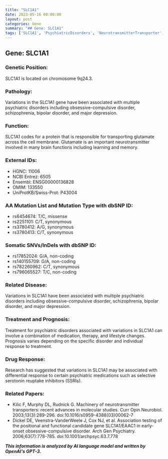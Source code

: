 ```yaml
---
title: "SLC1A1"
date: 2023-05-16 00:00:00
layout: post
categories: Gene
summary: "## Gene: SLC1A1"
tags: ['SLC1A1', 'PsychiatricDisorders', 'NeurotransmitterTransporter', 'GeneticVariations', 'Treatment', 'DrugResponse', 'Prognosis', 'Research']
---
```


## Gene: SLC1A1

### Genetic Position:

SLC1A1 is located on chromosome 9q24.3.

### Pathology:

Variations in the SLC1A1 gene have been associated with multiple psychiatric disorders including obsessive-compulsive disorder, schizophrenia, bipolar disorder, and major depression.

### Function:

SLC1A1 codes for a protein that is responsible for transporting glutamate across the cell membrane. Glutamate is an important neurotransmitter involved in many brain functions including learning and memory.

### External IDs:

- HGNC: 11006
- NCBI Entrez: 6505
- Ensembl: ENSG00000136828
- OMIM: 133550
- UniProtKB/Swiss-Prot: P43004

### AA Mutation List and Mutation Type with dbSNP ID:

- rs6454674: T/C, missense
- rs2251101: C/T, synonymous
- rs3780412: A/G, synonymous
- rs3780413: C/T, synonymous

### Somatic SNVs/InDels with dbSNP ID:

- rs17852024: G/A, non-coding
- rs140155709: G/A, non-coding
- rs782260962: C/T, synonymous
- rs796065527: T/C, non-coding

### Related Disease:

Variations in SLC1A1 have been associated with multiple psychiatric disorders including obsessive-compulsive disorder, schizophrenia, bipolar disorder, and major depression.

### Treatment and Prognosis:

Treatment for psychiatric disorders associated with variations in SLC1A1 can involve a combination of medication, therapy, and lifestyle changes. Prognosis varies depending on the specific disorder and individual response to treatment.

### Drug Response:

Research has suggested that variations in SLC1A1 may be associated with differential response to certain psychiatric medications such as selective serotonin reuptake inhibitors (SSRIs).

### Related Papers:

- Kilic F, Murphy DL, Rudnick G. Machinery of neurotransmitter transporters: recent advances in molecular studies. Curr Opin Neurobiol. 2003;13(3):289-296. doi:10.1016/s0959-4388(03)00062-7
- Dickel DE, Veenstra-VanderWeele J, Cox NJ, et al. Association testing of the positional and functional candidate gene SLC1A1/EAAC1 in early-onset obsessive-compulsive disorder. Arch Gen Psychiatry. 2006;63(7):778-785. doi:10.1001/archpsyc.63.7.778

**_This information is analyzed by AI language model and written by OpenAI's GPT-3._**